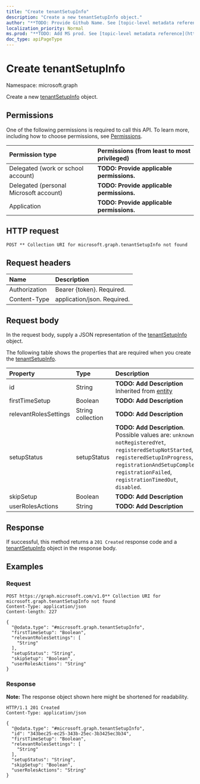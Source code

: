 ```yaml
---
title: "Create tenantSetupInfo"
description: "Create a new tenantSetupInfo object."
author: "**TODO: Provide Github Name. See [topic-level metadata reference](https://msgo.azurewebsites.net/add/document/guidelines/metadata.html#topic-level-metadata)**"
localization_priority: Normal
ms.prod: "**TODO: Add MS prod. See [topic-level metadata reference](https://msgo.azurewebsites.net/add/document/guidelines/metadata.html#topic-level-metadata)**"
doc_type: apiPageType
---
```


# Create tenantSetupInfo
Namespace: microsoft.graph



Create a new [tenantSetupInfo](../resources/tenantsetupinfo.md) object.

## Permissions
One of the following permissions is required to call this API. To learn more, including how to choose permissions, see [Permissions](/graph/permissions-reference).

|Permission type|Permissions (from least to most privileged)|
|:---|:---|
|Delegated (work or school account)|**TODO: Provide applicable permissions.**|
|Delegated (personal Microsoft account)|**TODO: Provide applicable permissions.**|
|Application|**TODO: Provide applicable permissions.**|

## HTTP request

<!-- {
  "blockType": "ignored"
}
-->
``` http
POST ** Collection URI for microsoft.graph.tenantSetupInfo not found
```

## Request headers
|Name|Description|
|:---|:---|
|Authorization|Bearer {token}. Required.|
|Content-Type|application/json. Required.|

## Request body
In the request body, supply a JSON representation of the [tenantSetupInfo](../resources/tenantsetupinfo.md) object.

The following table shows the properties that are required when you create the [tenantSetupInfo](../resources/tenantsetupinfo.md).

|Property|Type|Description|
|:---|:---|:---|
|id|String|**TODO: Add Description** Inherited from [entity](../resources/entity.md)|
|firstTimeSetup|Boolean|**TODO: Add Description**|
|relevantRolesSettings|String collection|**TODO: Add Description**|
|setupStatus|setupStatus|**TODO: Add Description**. Possible values are: `unknown`, `notRegisteredYet`, `registeredSetupNotStarted`, `registeredSetupInProgress`, `registrationAndSetupCompleted`, `registrationFailed`, `registrationTimedOut`, `disabled`.|
|skipSetup|Boolean|**TODO: Add Description**|
|userRolesActions|String|**TODO: Add Description**|



## Response

If successful, this method returns a `201 Created` response code and a [tenantSetupInfo](../resources/tenantsetupinfo.md) object in the response body.

## Examples

### Request
<!-- {
  "blockType": "request",
  "name": "create_tenantsetupinfo_from_"
}
-->
``` http
POST https://graph.microsoft.com/v1.0** Collection URI for microsoft.graph.tenantSetupInfo not found
Content-Type: application/json
Content-length: 227

{
  "@odata.type": "#microsoft.graph.tenantSetupInfo",
  "firstTimeSetup": "Boolean",
  "relevantRolesSettings": [
    "String"
  ],
  "setupStatus": "String",
  "skipSetup": "Boolean",
  "userRolesActions": "String"
}
```


### Response
**Note:** The response object shown here might be shortened for readability.
<!-- {
  "blockType": "response",
  "truncated": true,
  "@odata.type": "microsoft.graph.tenantSetupInfo"
}
-->
``` http
HTTP/1.1 201 Created
Content-Type: application/json

{
  "@odata.type": "#microsoft.graph.tenantSetupInfo",
  "id": "343bec25-ec25-343b-25ec-3b3425ec3b34",
  "firstTimeSetup": "Boolean",
  "relevantRolesSettings": [
    "String"
  ],
  "setupStatus": "String",
  "skipSetup": "Boolean",
  "userRolesActions": "String"
}
```

